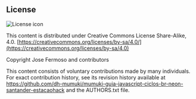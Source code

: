 ## License
![License icon](https://licensebuttons.net/l/by-sa/3.0/88x31.png)

This content is distributed under Creative Commons License Share-Alike, 4.0. [https://creativecommons.org/licenses/by-sa/4.0/](https://creativecommons.org/licenses/by-sa/4.0)

Copyright Jose Fermoso and contributors

This content consists of voluntary contributions made by many
individuals. For exact contribution history, see its revision history
available at https://github.com/dh-mumuki/mumuki-guia-javascript-ciclos-br-neon-santander-estacaohack and the AUTHORS.txt file.

